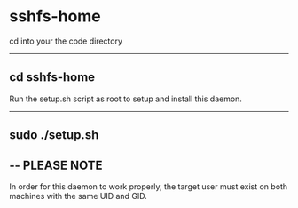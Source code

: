# sshfs-home

cd into your the code directory

 ---------
 cd sshfs-home
 ---------

Run the setup.sh script as root to setup and install this daemon.

 ---------
 sudo ./setup.sh
 ---------

--
PLEASE NOTE
--
In order for this daemon to work properly, the target user must exist on
both machines with the same UID and GID.
